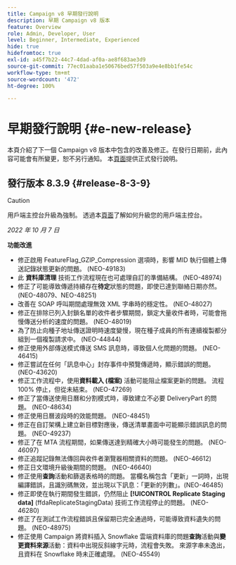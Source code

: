 ```yaml
---
title: Campaign v8 早期發行說明
description: 早期 Campaign v8 版本
feature: Overview
role: Admin, Developer, User
level: Beginner, Intermediate, Experienced
hide: true
hidefromtoc: true
exl-id: a45f7b22-44c7-4dad-af0a-ae8f683ae3d9
source-git-commit: 77ec01aaba1e50676bed57f503a9e4e8bb1fe54c
workflow-type: tm+mt
source-wordcount: '472'
ht-degree: 100%

---
```


# 早期發行說明 {#e-new-release}

本頁介紹了下一個 Campaign v8 版本中包含的改善及修正。在發行日期前，此內容可能會有所變更，恕不另行通知。 本[頁面](../start/release-notes.md)提供正式發行說明。

## 發行版本 8.3.9 {#release-8-3-9}

>[!CAUTION]
>
> 用戶端主控台升級為強制。 透過本[頁面](../start/connect.md#download-ac-console)了解如何升級您的用戶端主控台。

_2022 年 10 月 7 日_

**功能改進**

* 修正啟用 FeatureFlag_GZIP_Compression 選項時，影響 MID 執行個體上傳送記錄狀態更新的問題。 (NEO-49183)
* 此 **資料庫清理** 技術工作流程現在也可處理自訂的準備結構。 (NEO-48974)
* 修正了可能導致傳遞持續存在&#x200B;**待定**&#x200B;狀態的問題，即使已達到聯絡日期亦然。 (NEO-48079、NEO-48251)
* 改善在 SOAP 呼叫期間處理無效 XML 字串時的穩定性。 (NEO-48027)
* 修正在排除已列入封鎖名單的收件者步驟期間，鎖定大量收件者時，可能會拖慢傳送分析的速度的問題。 (NEO-48019)
* 為了防止向種子地址傳送證明時速度變慢，現在種子成員的所有連續複製都分組到一個複製請求中。 (NEO-44844)
* 修正使用外部傳送模式傳送 SMS 訊息時，導致個人化問題的問題。 (NEO-46415)
* 修正嘗試在任何「訊息中心」封存事件中預覽傳遞時，顯示錯誤的問題。 (NEO-43620)
* 修正工作流程中，使用&#x200B;**資料載入 (檔案)** 活動可能阻止檔案更新的問題。 流程 100% 停止，但從未結束。 (NEO-47269)
* 修正了當傳送使用日曆和分割模式時，導致建立不必要 DeliveryPart 的問題。 (NEO-48634)
* 修正使用日曆波段時的效能問題。 (NEO-48451)
* 修正在自訂架構上建立新目標對應後，傳送清單畫面中可能顯示錯誤訊息的問題。 (NEO-49237)
* 修正了在 MTA 流程期間，如果傳送達到精確大小時可能發生的問題。 (NEO-46097)
* 修正追蹤記錄無法傳回與收件者瀏覽器相關資料的問題。 (NEO-46612)
* 修正日文環境升級後期間的問題。 (NEO-46640)
* 修正使用&#x200B;**查詢**&#x200B;活動和篩選表格時的問題。 當欄名稱包含「更新」一詞時，出現編譯錯誤，且識別碼無效，並出現以下訊息：「更新的列數」。(NEO-46485)
* 修正即使在執行期間發生錯誤，仍然阻止 **[!UICONTROL Replicate Staging data]** (ffdaReplicateStagingData) 技術工作流程停止的問題。 (NEO-46280)
* 修正了在測試工作流程錯誤且保留期已完全通過時，可能導致資料遺失的問題。 (NEO-48975)
* 修正使用 Campaign 將資料插入 Snowflake 雲端資料庫的問題&#x200B;**查詢**&#x200B;活動與&#x200B;**變更資料來源**&#x200B;活動：資料中出現反斜線字元時，流程會失敗。 來源字串未逸出，且資料在 Snowflake 時未正確處理。 (NEO-45549)
